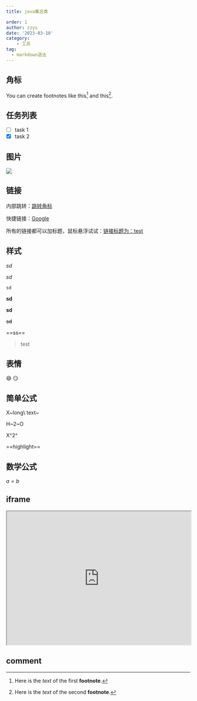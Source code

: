 ```yaml
---
title: java集合类

order: 1
author: zzys
date: '2023-03-10'
category:
    - 工具
tag:
  - markdown语法
---
```





## 角标

You can create footnotes like this[^fn1] and this[^fn2].

## 任务列表

- [ ] task 1
- [x] task 2

## 图片

![](https://blog-zzys.oss-cn-beijing.aliyuncs.com/articles/ebdf76de22da51a3c6f512d81e5ecde5.png)

## 链接

内部跳转：[跳转角标](#角标)

快捷链接：[Google][]

所有的链接都可以加标题，鼠标悬浮试试：[链接标题为：test](http://baidu.com "test")

## 样式

_sd_

*sd*

`sd`

**sd**

__sd__

~~sd~~

==ss==

> test

## 表情
:smile:
:smirk:

## 简单公式

X~long\ text~

H~2~O

X^2^

==highlight==



## 数学公式

$a = b$



## iframe
<iframe height='365' src='https://www.mubu.com/doc/2Ught8SETJ6#m' width="100%"></iframe>


## comment

<!-- I am some comments
not end, not end...
here the comment ends -->






[Google]:http://baidu.com	"May be redirect to Baidu"
[^fn1]: Here is the *text* of the first **footnote**.
[^fn2]: Here is the *text* of the second **footnote**.

